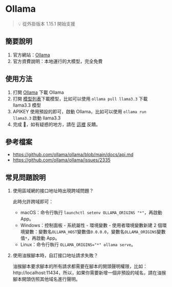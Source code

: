 # Ollama

> 💡 從外掛版本 1.15.1 開始支援

## 簡要說明

1. 官方網站：[Ollama](https://github.com/ollama/ollama)
2. 官方資費說明：本地運行的大模型，完全免費

## 使用方法

1. 打開 [Ollama](https://ollama.com) 下載 Ollama
2. 打開 [模型列表](https://ollama.com/library)下載模型，比如可以使用 `ollama pull llama3.3` 下載 llama3.3 模型
3. APIKEY 使用預設的即可，啟動 Ollama，比如可以使用 `ollama run llama3.3` 啟動 llama3.3
4. 完成 🎉，如有疑惑的地方，請在 [這裡](https://github.com/immersive-translate/immersive-translate/issues/137) 反饋。

## 參考檔案

- https://github.com/ollama/ollama/blob/main/docs/api.md
- https://github.com/ollama/ollama/issues/2335

## 常見問題說明

1. 使用區域網的接口地址時出現跨域問題？

   此時允許跨域即可：

   - macOS：命令行執行 `launchctl setenv OLLAMA_ORIGINS "*"`，再啟動 App。
   - Windows：控制面板 - 系統屬性 - 環境變數 - 使用者環境變數新建 2 個環境變數：變數名`OLLAMA_HOST`變數值`0.0.0.0`，變數名`OLLAMA_ORIGINS`變數值`*`，再啟動 App。
   - Linux：命令行執行 `OLLAMA_ORIGINS="*" ollama serve`。

2. 使用油猴腳本時，自訂接口地址請求失敗？

   油猴腳本要求腳本的所有請求都需要在腳本的開頭聲明權限，比如：http://localhost:11434，所以，如果你需要新增一個非預設的域名，請在油猴腳本開頭仿照其他域名進行聲明。
